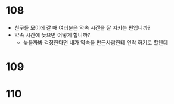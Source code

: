 # 108
* 친구들 모이에 갈 때 여러분은 약속 시간을 잘 지키는 편입니까?
* 약속 시간에 늦으면 어떻게 합니까?
	* 늦을까봐 걱정한다면 내가 약속을 만든사람한테 연락 하기로 할텐데
# 109
# 110
